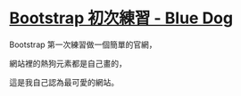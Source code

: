 # [Bootstrap 初次練習 - Blue Dog](https://sbsy1517.github.io/BLUE-DOG/)

Bootstrap 第一次練習做一個簡單的官網，

網站裡的熱狗元素都是自己畫的，

這是我自己認為最可愛的網站。